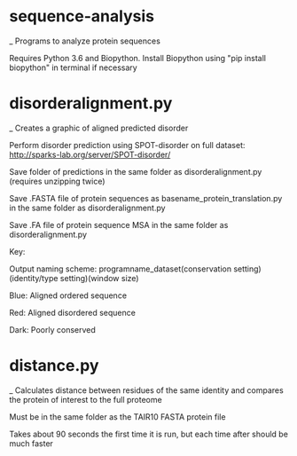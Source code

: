 # sequence-analysis
_ Programs to analyze protein sequences

Requires Python 3.6 and Biopython. Install Biopython using "pip install biopython" in terminal if necessary

# disorderalignment.py
_ Creates a graphic of aligned predicted disorder

Perform disorder prediction using SPOT-disorder on full dataset: http://sparks-lab.org/server/SPOT-disorder/

Save folder of predictions in the same folder as disorderalignment.py (requires unzipping twice)

Save .FASTA file of protein sequences as basename_protein_translation.py in the same folder as disorderalignment.py

Save .FA file of protein sequence MSA in the same folder as disorderalignment.py


Key: 

Output naming scheme: programname_dataset(conservation setting)(identity/type setting)(window size)

Blue: Aligned ordered sequence

Red: Aligned disordered sequence

Dark: Poorly conserved

# distance.py
_ Calculates distance between residues of the same identity and compares the protein of interest to the full proteome

Must be in the same folder as the TAIR10 FASTA protein file

Takes about 90 seconds the first time it is run, but each time after should be much faster

